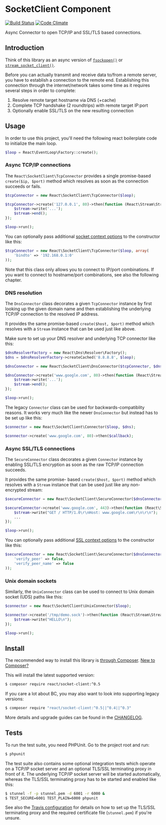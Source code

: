 # SocketClient Component

[![Build Status](https://secure.travis-ci.org/reactphp/socket-client.png?branch=master)](http://travis-ci.org/reactphp/socket-client) [![Code Climate](https://codeclimate.com/github/reactphp/socket-client/badges/gpa.svg)](https://codeclimate.com/github/reactphp/socket-client)

Async Connector to open TCP/IP and SSL/TLS based connections.

## Introduction

Think of this library as an async version of
[`fsockopen()`](http://www.php.net/function.fsockopen) or
[`stream_socket_client()`](http://php.net/function.stream-socket-client).

Before you can actually transmit and receive data to/from a remote server, you
have to establish a connection to the remote end. Establishing this connection
through the internet/network takes some time as it requires several steps in
order to complete:

1. Resolve remote target hostname via DNS (+cache)
2. Complete TCP handshake (2 roundtrips) with remote target IP:port
3. Optionally enable SSL/TLS on the new resulting connection

## Usage

In order to use this project, you'll need the following react boilerplate code
to initialize the main loop.

```php
$loop = React\EventLoop\Factory::create();
```

### Async TCP/IP connections

The `React\SocketClient\TcpConnector` provides a single promise-based
`create($ip, $port)` method which resolves as soon as the connection
succeeds or fails.

```php
$tcpConnector = new React\SocketClient\TcpConnector($loop);

$tcpConnector->create('127.0.0.1', 80)->then(function (React\Stream\Stream $stream) {
    $stream->write('...');
    $stream->end();
});

$loop->run();
```

You can optionally pass additional
[socket context options](http://php.net/manual/en/context.socket.php)
to the constructor like this:

```php
$tcpConnector = new React\SocketClient\TcpConnector($loop, array(
    'bindto' => '192.168.0.1:0'
));
```

Note that this class only allows you to connect to IP/port combinations.
If you want to connect to hostname/port combinations, see also the following chapter.

### DNS resolution

The `DnsConnector` class decorates a given `TcpConnector` instance by first
looking up the given domain name and then establishing the underlying TCP/IP
connection to the resolved IP address.

It provides the same promise-based `create($host, $port)` method which resolves with
a `Stream` instance that can be used just like above.

Make sure to set up your DNS resolver and underlying TCP connector like this:

```php
$dnsResolverFactory = new React\Dns\Resolver\Factory();
$dns = $dnsResolverFactory->createCached('8.8.8.8', $loop);

$dnsConnector = new React\SocketClient\DnsConnector($tcpConnector, $dns);

$dnsConnector->create('www.google.com', 80)->then(function (React\Stream\Stream $stream) {
    $stream->write('...');
    $stream->end();
});

$loop->run();
```

The legacy `Connector` class can be used for backwards-compatiblity reasons.
It works very much like the newer `DnsConnector` but instead has to be
set up like this:

```php
$connector = new React\SocketClient\Connector($loop, $dns);

$connector->create('www.google.com', 80)->then($callback);
```

### Async SSL/TLS connections

The `SecureConnector` class decorates a given `Connector` instance by enabling
SSL/TLS encryption as soon as the raw TCP/IP connection succeeds.

It provides the same promise- based `create($host, $port)` method which resolves with
a `Stream` instance that can be used just like any non-encrypted stream:

```php
$secureConnector = new React\SocketClient\SecureConnector($dnsConnector, $loop);

$secureConnector->create('www.google.com', 443)->then(function (React\Stream\Stream $stream) {
    $stream->write("GET / HTTP/1.0\r\nHost: www.google.com\r\n\r\n");
    ...
});

$loop->run();
```

You can optionally pass additional
[SSL context options](http://php.net/manual/en/context.ssl.php)
to the constructor like this:

```php
$secureConnector = new React\SocketClient\SecureConnector($dnsConnector, $loop, array(
    'verify_peer' => false,
    'verify_peer_name' => false
));
```

### Unix domain sockets

Similarly, the `UnixConnector` class can be used to connect to Unix domain socket (UDS)
paths like this:

```php
$connector = new React\SocketClient\UnixConnector($loop);

$connector->create('/tmp/demo.sock')->then(function (React\Stream\Stream $stream) {
    $stream->write("HELLO\n");
});

$loop->run();
```

## Install

The recommended way to install this library is [through Composer](http://getcomposer.org).
[New to Composer?](http://getcomposer.org/doc/00-intro.md)

This will install the latest supported version:

```bash
$ composer require react/socket-client:^0.5
```

If you care a lot about BC, you may also want to look into supporting legacy versions:

```bash
$ composer require "react/socket-client:^0.5||^0.4||^0.3"
```

More details and upgrade guides can be found in the [CHANGELOG](CHANGELOG.md).

## Tests

To run the test suite, you need PHPUnit. Go to the project root and run:

```bash
$ phpunit
```

The test suite also contains some optional integration tests which operate on a
TCP/IP socket server and an optional TLS/SSL terminating proxy in front of it.
The underlying TCP/IP socket server will be started automatically, whereas the
TLS/SSL terminating proxy has to be started and enabled like this:

```bash
$ stunnel -f -p stunnel.pem -d 6001 -r 6000 &
$ TEST_SECURE=6001 TEST_PLAIN=6000 phpunit
```

See also the [Travis configuration](.travis.yml) for details on how to set up
the TLS/SSL terminating proxy and the required certificate file (`stunnel.pem`)
if you're unsure.
